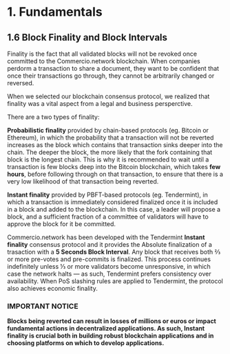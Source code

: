# 1. Fundamentals

## 1.6 Block Finality and Block Intervals

Finality is the fact that all validated blocks will not be revoked once committed to the Commercio.network blockchain. When companies perdorm a transaction to share a document, they want to be confident that once their transactions go through, they cannot be arbitrarily changed or reversed. 

When we selected our blockchain consensus protocol, we realized that finality was a vital aspect from a legal and business persperctive.

There are a two types of finality:

**Probabilistic finality** provided by chain-based protocols (eg. Bitcoin or Ethereum), in which the probability that a transaction will not be reverted increases as the block which contains that transaction sinks deeper into the chain. The deeper the block, the more likely that the fork containing that block is the longest chain. This is why it is recommended to wait until a transaction is few blocks deep into the Bitcoin blockchain, which takes **few hours**, before following through on that transaction, to ensure that there is a very low likelihood of that transaction being reverted.

**Instant finality** provided by PBFT-based protocols (eg. Tendermint), in which a transaction is immediately considered finalized once it is included in a block and added to the blockchain. In this case, a leader will propose a block, and a sufficient fraction of a committee of validators will have to approve the block for it be committed.

Commercio.network has been developed with the Tendermint **Instant finality** consensus protocol and it provides the Absolute finalization of a trasaction with a **5 Seconds Block Interval**. Any block that receives both ⅔ or more pre-votes and pre-commits is finalized. This process continues indefinitely unless ⅓ or more validators become unresponsive, in which case the network halts — as such, Tendermint prefers consistency over availability. When PoS slashing rules are applied to Tendermint, the protocol also achieves economic finality.

### IMPORTANT NOTICE
**Blocks being reverted can result in losses of millions or euros or impact fundamental actions in decentralized applications. As such, Instant finality is crucial both in building robust blockchain applications and in choosing platforms on which to develop applications.**